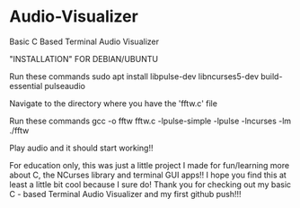 # Audio-Visualizer
Basic C Based Terminal Audio Visualizer

"INSTALLATION" FOR DEBIAN/UBUNTU

Run these commands
sudo apt install libpulse-dev libncurses5-dev build-essential pulseaudio

Navigate to the directory where you have the 'fftw.c' file

Run these commands
gcc -o fftw fftw.c -lpulse-simple -lpulse -lncurses -lm
./fftw

Play audio and it should start working!!

For education only, this was just a little project I made for fun/learning more about C, the NCurses library and terminal GUI apps!!
I hope you find this at least a little bit cool because I sure do!
Thank you for checking out my basic C - based Terminal Audio Visualizer and my first github push!!!
